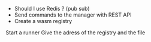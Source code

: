 
- Should I use Redis ? (pub sub)
- Send commands to the manager with REST API
- Create a wasm registry

Start a runner
Give the adress of the registry and the file
